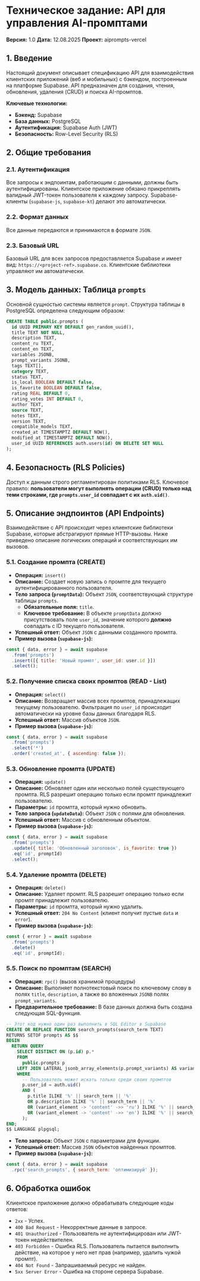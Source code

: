 # Техническое задание: API для управления AI-промптами

**Версия:** 1.0
**Дата:** 12.08.2025
**Проект:** aiprompts-vercel

## 1. Введение

Настоящий документ описывает спецификацию API для взаимодействия клиентских приложений (веб и мобильных) с бэкендом, построенным на платформе Supabase. API предназначен для создания, чтения, обновления, удаления (CRUD) и поиска AI-промптов.

**Ключевые технологии:**

* **Бэкенд:** Supabase
* **База данных:** PostgreSQL
* **Аутентификация:** Supabase Auth (JWT)
* **Безопасность:** Row-Level Security (RLS)


## 2. Общие требования

### 2.1. Аутентификация

Все запросы к эндпоинтам, работающим с данными, должны быть аутентифицированы. Клиентское приложение обязано прикреплять валидный JWT-токен пользователя к каждому запросу. Supabase-клиенты (`supabase-js`, `supabase-kt`) делают это автоматически.

### 2.2. Формат данных

Все данные передаются и принимаются в формате `JSON`.

### 2.3. Базовый URL

Базовый URL для всех запросов предоставляется Supabase и имеет вид: `https://<project-ref>.supabase.co`. Клиентские библиотеки управляют им автоматически.

## 3. Модель данных: Таблица `prompts`

Основной сущностью системы является `prompt`. Структура таблицы в PostgreSQL определена следующим образом:

```sql
CREATE TABLE public.prompts (
  id UUID PRIMARY KEY DEFAULT gen_random_uuid(),
  title TEXT NOT NULL,
  description TEXT,
  content_ru TEXT,
  content_en TEXT,
  variables JSONB,
  prompt_variants JSONB,
  tags TEXT[],
  category TEXT,
  status TEXT,
  is_local BOOLEAN DEFAULT false,
  is_favorite BOOLEAN DEFAULT false,
  rating REAL DEFAULT 0,
  rating_votes INT DEFAULT 0,
  author TEXT,
  source TEXT,
  notes TEXT,
  version TEXT,
  compatible_models TEXT,
  created_at TIMESTAMPTZ DEFAULT NOW(),
  modified_at TIMESTAMPTZ DEFAULT NOW(),
  user_id UUID REFERENCES auth.users(id) ON DELETE SET NULL
);
```


## 4. Безопасность (RLS Policies)

Доступ к данным строго регламентирован политиками RLS. Ключевое правило: **пользователи могут выполнять операции (CRUD) только над теми строками, где `prompts.user_id` совпадает с их `auth.uid()`**.

## 5. Описание эндпоинтов (API Endpoints)

Взаимодействие с API происходит через клиентские библиотеки Supabase, которые абстрагируют прямые HTTP-вызовы. Ниже приведено описание логических операций и соответствующих им вызовов.

### 5.1. Создание промпта (CREATE)

* **Операция:** `insert()`
* **Описание:** Создает новую запись о промпте для текущего аутентифицированного пользователя.
* **Тело запроса (`promptData`):** Объект `JSON`, соответствующий структуре таблицы `prompts`.
    * **Обязательные поля:** `title`.
    * **Ключевое требование:** В объекте `promptData` должно присутствовать поле `user_id`, значение которого **должно** совпадать с ID текущего пользователя.
* **Успешный ответ:** Объект `JSON` с данными созданного промпта.
* **Пример вызова (`supabase-js`):**

```javascript
const { data, error } = await supabase
  .from('prompts')
  .insert([{ title: 'Новый промпт', user_id: user.id }])
  .select();
```


### 5.2. Получение списка своих промптов (READ - List)

* **Операция:** `select()`
* **Описание:** Возвращает массив всех промптов, принадлежащих текущему пользователю. Фильтрация по `user_id` происходит автоматически на уровне базы данных благодаря RLS.
* **Успешный ответ:** Массив объектов `JSON`.
* **Пример вызова (`supabase-js`):**

```javascript
const { data, error } = await supabase
  .from('prompts')
  .select('*')
  .order('created_at', { ascending: false });
```


### 5.3. Обновление промпта (UPDATE)

* **Операция:** `update()`
* **Описание:** Обновляет один или несколько полей существующего промпта. RLS разрешит операцию только если промпт принадлежит пользователю.
* **Параметры:** `id` промпта, который нужно обновить.
* **Тело запроса (`updateData`):** Объект `JSON` с полями для обновления.
* **Успешный ответ:** Массив с обновленным объектом.
* **Пример вызова (`supabase-js`):**

```javascript
const { data, error } = await supabase
  .from('prompts')
  .update({ title: 'Обновленный заголовок', is_favorite: true })
  .eq('id', promptId)
  .select();
```


### 5.4. Удаление промпта (DELETE)

* **Операция:** `delete()`
* **Описание:** Удаляет промпт. RLS разрешит операцию только если промпт принадлежит пользователю.
* **Параметры:** `id` промпта, который нужно удалить.
* **Успешный ответ:** `204 No Content` (клиент получит пустые `data` и `error`).
* **Пример вызова (`supabase-js`):**

```javascript
const { error } = await supabase
  .from('prompts')
  .delete()
  .eq('id', promptId);
```


### 5.5. Поиск по промптам (SEARCH)

* **Операция:** `rpc()` (вызов хранимой процедуры)
* **Описание:** Выполняет полнотекстовый поиск по ключевому слову в полях `title`, `description`, а также во вложенных `JSONB` полях `prompt_variants`.
* **Предварительное требование:** В базе данных должна быть создана следующая SQL-функция.

```sql
-- Этот код нужно один раз выполнить в SQL Editor в Supabase
CREATE OR REPLACE FUNCTION search_prompts(search_term TEXT)
RETURNS SETOF prompts AS $$
BEGIN
  RETURN QUERY
    SELECT DISTINCT ON (p.id) p.*
    FROM
      public.prompts p
    LEFT JOIN LATERAL jsonb_array_elements(p.prompt_variants) AS variant_element ON true
    WHERE
      -- Пользователь может искать только среди своих промптов
      p.user_id = auth.uid()
      AND (
        p.title ILIKE '%' || search_term || '%'
        OR p.description ILIKE '%' || search_term || '%'
        OR (variant_element -> 'content' ->> 'ru') ILIKE '%' || search_term || '%'
        OR (variant_element -> 'content' ->> 'en') ILIKE '%' || search_term || '%'
      );
END;
$$ LANGUAGE plpgsql;
```

* **Тело запроса:** Объект `JSON` с параметрами для функции.
* **Успешный ответ:** Массив `JSON` объектов найденных промптов.
* **Пример вызова (`supabase-js`):**

```javascript
const { data, error } = await supabase
  .rpc('search_prompts', { search_term: 'оптимизируй' });
```


## 6. Обработка ошибок

Клиентское приложение должно обрабатывать следующие коды ответов:

* `2xx` - Успех.
* `400 Bad Request` - Некорректные данные в запросе.
* `401 Unauthorized` - Пользователь не аутентифицирован или JWT-токен недействителен.
* `403 Forbidden` - Ошибка RLS. Пользователь пытается выполнить действие, на которое у него нет прав (например, удалить чужой промпт).
* `404 Not Found` - Запрашиваемый ресурс не найден.
* `5xx Server Error` - Ошибка на стороне сервера Supabase.
